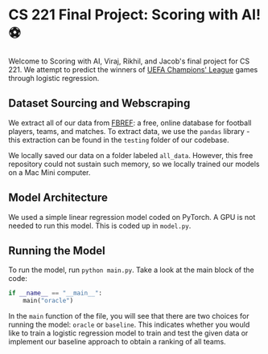 # CS 221 Final Project: Scoring with AI! ⚽️

Welcome to Scoring with AI, Viraj, Rikhil, and Jacob's final project for CS 221. We attempt to predict the winners of [UEFA Champions' League](https://www.uefa.com/uefachampionsleague/) games through logistic regression.

## Dataset Sourcing and Webscraping

We extract all of our data from [FBREF](https://fbref.com/): a free, online database for football players, teams, and matches. To extract data, we use the `pandas` library - this extraction can be found in the `testing` folder of our codebase.

We locally saved our data on a folder labeled `all_data`. However, this free repository could not sustain such memory, so we locally trained our models on a Mac Mini computer.

## Model Architecture

We used a simple linear regression model coded on PyTorch. A GPU is not needed to run this model. This is coded up in `model.py`. 

## Running the Model

To run the model, run `python main.py`. Take a look at the main block of the code:

```python
if __name__ == "__main__":
    main("oracle")
```

In the `main` function of the file, you will see that there are two choices for running the model: `oracle` or `baseline`. This indicates whether you would like to train a logistic regression model to train and test the given data or implement our baseline approach to obtain a ranking of all teams.
